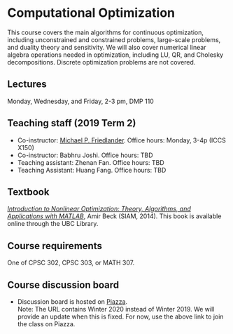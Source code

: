 # Computational Optimization

This course covers the main algorithms for continuous optimization, including unconstrained and constrained problems, large-scale problems, and duality theory and sensitivity. We will also cover numerical linear algebra operations needed in optimization, including LU, QR, and Cholesky decompositions. Discrete optimization problems are not covered.

## Lectures
Monday, Wednesday, and Friday, 2-3 pm, DMP 110

## Teaching staff (2019 Term 2) 
* Co-instructor: [Michael P. Friedlander](http://friedlander.io/). Office hours: Monday, 3-4p (ICCS X150)
* Co-instructor: Babhru Joshi. Office hours: TBD
* Teaching assistant: Zhenan Fan. Office hours: TBD
* Teaching Assistant: Huang Fang. Office hours: TBD

## Textbook
[*Introduction to Nonlinear Optimization: Theory, Algorithms, and Applications with MATLAB*](https://epubs.siam.org/doi/book/10.1137/1.9781611973655), Amir Beck (SIAM, 2014). This book is available online through the UBC Library.

## Course requirements

One of CPSC 302, CPSC 303, or MATH 307.

## Course discussion board

* Discussion board is hosted on [Piazza](http://piazza.com/ubc.ca/winterterm22020/cpsc406/home). <br>
 Note: The URL contains Winter 2020 instead of Winter 2019. We will provide an update when this is fixed. For now, use the above link to join the class on Piazza.
